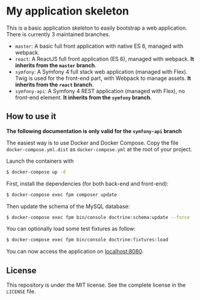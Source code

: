 # My application skeleton

This is a basic application skeleton to easily bootstrap a web application. There is currently 3 maintained branches.

- `master`: A basic full front application with native ES 6, managed with webpack.
- `react`: A ReactJS full front application (ES 6), managed with webpack.
  **It inherits from the `master` branch**.
- `symfony`: A Symfony 4 full stack web application (managed with Flex). Twig is used for the front-end part, with Webpack to manage assets.
  **It inherits from the `react` branch**.
- `symfony-api`: A Symfony 4 REST application (managed with Flex), no front-end element.
  **It inherits from the `symfony` branch**.

## How to use it

**The following documentation is only valid for the `symfony-api` branch**

The easiest way is to use Docker and Docker Compose. Copy the file `docker-compose.yml.dist` as `docker-compose.yml` at the root of your project.

Launch the containers with
```bash
$ docker-compose up -d
```

First, install the dependencies (for both back-end and front-end):
```bash
$ docker-compose exec fpm composer update
```

Then update the schema of the MySQL database:
```bash
$ docker-compose exec fpm bin/console doctrine:schema:update --force
```

You can optionally load some test fixtures as follow:
```bash
$ docker-compose exec fpm bin/console doctrine:fixtures:load
```

You can now access the application on [localhost:8080](http://localhost:8080).

## License

This repository is under the MIT license. See the complete license in the `LICENSE` file.
